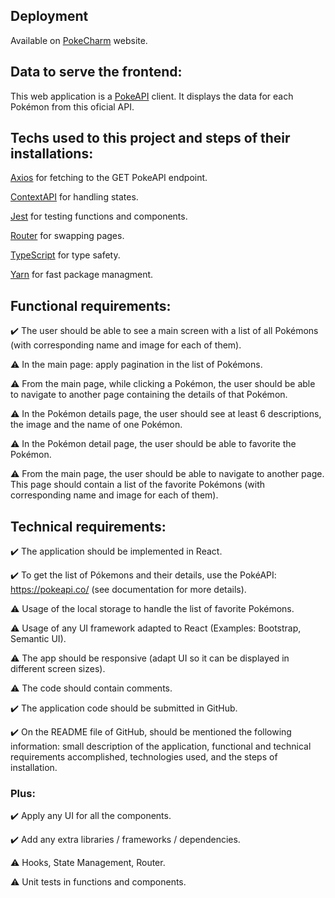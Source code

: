 ## Deployment
Available on [PokeCharm](https://poke-charm.vercel.app) website.

## Data to serve the frontend:
This web application is a [PokeAPI](https://pokeapi.co/) client. It displays the data for each Pokémon from this oficial API.

## Techs used to this project and steps of their installations:
[Axios](https://axios-http.com/ptbr/docs/intro) for fetching to the GET PokeAPI endpoint. 

[ContextAPI](https://reactjs.org/docs/context.html) for handling states.

[Jest](https://jestjs.io/) for testing functions and components.

[Router](https://reactrouter.com/en/main) for swapping pages.

[TypeScript](https://www.typescriptlang.org/) for type safety.

[Yarn](https://yarnpkg.com/) for fast package managment.


## Functional requirements:
✔️ The user should be able to see a main screen with a list of all Pokémons (with 
corresponding name and image for each of them).

⚠️ In the main page: apply pagination in the list of Pokémons.

⚠️ From the main page, while clicking a Pokémon, the user should be able to navigate to 
another page containing the details of that Pokémon.

⚠️ In the Pokémon details page, the user should see at least 6 descriptions, the image and 
the name of one Pokémon.

⚠️ In the Pokémon detail page, the user should be able to favorite the Pokémon.

⚠️ From the main page, the user should be able to navigate to another page. This page 
should contain a list of the favorite Pokémons (with corresponding name and image for each 
of them).

## Technical requirements:
✔️ The application should be implemented in React.

✔️ To get the list of Pókemons and their details, use the PokéAPI: https://pokeapi.co/ (see 
documentation for more details).

⚠️ Usage of the local storage to handle the list of favorite Pokémons.

⚠️ Usage of any UI framework adapted to React (Examples: Bootstrap, Semantic UI).

⚠️ The app should be responsive (adapt UI so it can be displayed in different screen sizes).

⚠️ The code should contain comments.

✔️ The application code should be submitted in GitHub.

✔️ On the README file of GitHub, should be mentioned the following information: small 
description of the application, functional and technical requirements accomplished, 
technologies used, and the steps of installation.

### Plus:
✔️ Apply any UI for all the components.

✔️ Add any extra libraries / frameworks / dependencies.

⚠️ Hooks, State Management, Router.

⚠️ Unit tests in functions and components.